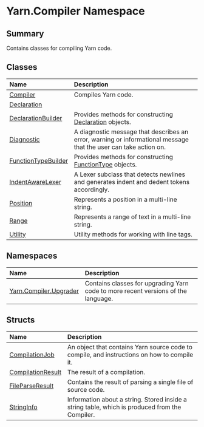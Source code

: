 # Yarn.Compiler Namespace

## Summary

Contains classes for compiling Yarn code.


## Classes

|Name|Description|
|:---|:---|
|[Compiler](/api/csharp/yarn.compiler.compiler.md)|Compiles Yarn code.|
|[Declaration](/api/csharp/yarn.compiler.declaration.md)||
|[DeclarationBuilder](/api/csharp/yarn.compiler.declarationbuilder.md)|Provides methods for constructing  <a href="yarn.compiler.declaration.md">Declaration</a>  objects.|
|[Diagnostic](/api/csharp/yarn.compiler.diagnostic.md)|A diagnostic message that describes an error, warning or informational message that the user can take action on.|
|[FunctionTypeBuilder](/api/csharp/yarn.compiler.functiontypebuilder.md)|Provides methods for constructing  <a href="yarn.functiontype.md">FunctionType</a>  objects.|
|[IndentAwareLexer](/api/csharp/yarn.compiler.indentawarelexer.md)|A Lexer subclass that detects newlines and generates indent and dedent tokens accordingly.|
|[Position](/api/csharp/yarn.compiler.position.md)|Represents a position in a multi-line string.|
|[Range](/api/csharp/yarn.compiler.range.md)|Represents a range of text in a multi-line string.|
|[Utility](/api/csharp/yarn.compiler.utility.md)|Utility methods for working with line tags.|

## Namespaces

|Name|Description|
|:---|:---|
|[Yarn.Compiler.Upgrader](/api/csharp/yarn.compiler.upgrader.md)|Contains classes for upgrading Yarn code to more recent versions of the language.|

## Structs

|Name|Description|
|:---|:---|
|[CompilationJob](/api/csharp/yarn.compiler.compilationjob.md)|An object that contains Yarn source code to compile, and instructions on how to compile it.|
|[CompilationResult](/api/csharp/yarn.compiler.compilationresult.md)|The result of a compilation.|
|[FileParseResult](/api/csharp/yarn.compiler.fileparseresult.md)|Contains the result of parsing a single file of source code.|
|[StringInfo](/api/csharp/yarn.compiler.stringinfo.md)|Information about a string. Stored inside a string table, which is produced from the Compiler.|

